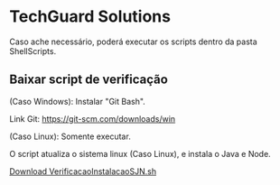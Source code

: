 # TechGuard Solutions
Caso ache necessário, poderá executar os scripts dentro da pasta ShellScripts.
## Baixar script de verificação
(Caso Windows): Instalar "Git Bash".

Link Git: https://git-scm.com/downloads/win

(Caso Linux): Somente executar.

O script atualiza o sistema linux (Caso Linux), e instala o Java e Node.

[Download VerificacaoInstalacaoSJN.sh](https://github.com/TechGuard-Solutions/Site-Institucional/releases/download/v1.0/VerificacaoInstalacaoSJN.sh)
